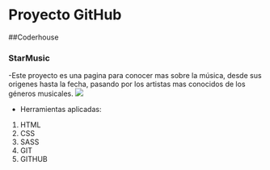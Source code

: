 # Proyecto GitHub

##Coderhouse

### StarMusic

-Este proyecto es una pagina para conocer mas sobre la música, desde sus origenes hasta la fecha, pasando por los artistas mas conocidos de los géneros musicales. ![](https://colmedrc.org/wp-content/uploads/2019/10/foto-musica.jpg)

- Herramientas aplicadas:
1. HTML
2. CSS
3. SASS
4. GIT
5. GITHUB